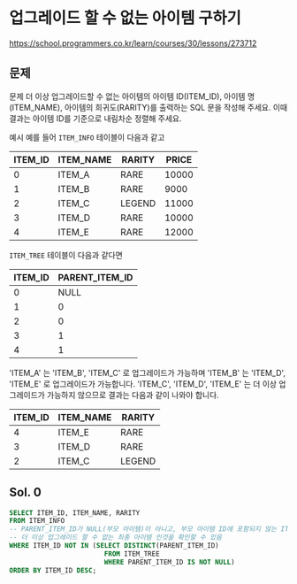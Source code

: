 # 업그레이드 할 수 없는 아이템 구하기
https://school.programmers.co.kr/learn/courses/30/lessons/273712

## 문제
문제
더 이상 업그레이드할 수 없는 아이템의 아이템 ID(ITEM_ID), 아이템 명(ITEM_NAME), 아이템의 희귀도(RARITY)를 출력하는 SQL 문을 작성해 주세요. 이때 결과는 아이템 ID를 기준으로 내림차순 정렬해 주세요.

예시
예를 들어 `ITEM_INFO` 테이블이 다음과 같고

|ITEM_ID|ITEM_NAME|RARITY|PRICE|
|-|-|-|-|
|0|ITEM_A|RARE|10000|
|1|ITEM_B|RARE|9000|
|2|ITEM_C|LEGEND|11000|
|3|ITEM_D|RARE|10000|
|4|ITEM_E|RARE|12000|

`ITEM_TREE` 테이블이 다음과 같다면

|ITEM_ID|PARENT_ITEM_ID|
|-|-|
|0|NULL|
|1|0|
|2|0|
|3|1|
|4|1|

'ITEM_A' 는 'ITEM_B', 'ITEM_C' 로 업그레이드가 가능하며 'ITEM_B' 는 'ITEM_D', 'ITEM_E' 로 업그레이드가 가능합니다. 'ITEM_C', 'ITEM_D', 'ITEM_E' 는 더 이상 업그레이드가 가능하지 않으므로 결과는 다음과 같이 나와야 합니다.

|ITEM_ID|ITEM_NAME|RARITY|
|-|-|-|
|4|ITEM_E|RARE|
|3|ITEM_D|RARE|
|2|ITEM_C|LEGEND|

## Sol. 0
```sql
SELECT ITEM_ID, ITEM_NAME, RARITY
FROM ITEM_INFO
-- PARENT_ITEM_ID가 NULL(부모 아이템)이 아니고, 부모 아이템 ID에 포함되지 않는 ITEM_ID가  
-- 더 이상 업그레이드 할 수 없는 최종 아이템 인것을 확인할 수 있음
WHERE ITEM_ID NOT IN (SELECT DISTINCT(PARENT_ITEM_ID)
                        FROM ITEM_TREE
                        WHERE PARENT_ITEM_ID IS NOT NULL)
ORDER BY ITEM_ID DESC;
```